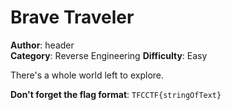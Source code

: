 # Brave Traveler
**Author**: header<br>
**Category**: Reverse Engineering
**Difficulty**: Easy

There's a whole world left to explore.

**Don't forget the flag format**: ```TFCCTF{stringOfText}```

